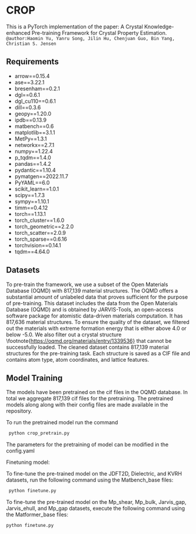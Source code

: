 # CROP
This is a PyTorch implementation of the paper: A Crystal Knowledge-enhanced Pre-training Framework for
Crystal Property Estimation.
`@author:Haomin Yu, Yanru Song, Jilin Hu, Chenjuan Guo, Bin Yang, Christian S. Jensen`

## Requirements
- arrow==0.15.4
- ase==3.22.1
- bresenham==0.2.1
- dgl==0.6.1
- dgl_cu110==0.6.1
- dill==0.3.6
- geopy==1.20.0
- ipdb==0.13.9
- matbench==0.6
- matplotlib==3.1.1
- MetPy==1.3.1
- networkx==2.7.1
- numpy==1.22.4
- p_tqdm==1.4.0
- pandas==1.4.2
- pydantic==1.10.4
- pymatgen==2022.11.7
- PyYAML==6.0
- scikit_learn==1.0.1
- scipy==1.7.3
- sympy==1.10.1
- timm==0.4.12
- torch==1.13.1
- torch_cluster==1.6.0
- torch_geometric==2.2.0
- torch_scatter==2.0.9
- torch_sparse==0.6.16
- torchvision==0.14.1
- tqdm==4.64.0

## Datasets
To pre-train the framework, we use a subset  of the Open   Materials Database (OQMD) with 817,139 material structures. 
The OQMD offers a substantial amount of unlabeled data that proves sufficient for the purpose of pre-training. This dataset includes the data from the Open   Materials Database (OQMD) and is obtained by JARVIS-Tools, an open-access software package for atomistic data-driven materials computation. It has 817,636 material structures. To ensure the quality of the dataset, we filtered out the materials with extreme formation energy that is either above 4.0 or below -5.0. We also filter out a crystal structure \footnote{https://oqmd.org/materials/entry/1339536}  that cannot be successfully loaded. The cleaned dataset contains 817,139 material structures for the pre-training task. Each structure is saved as a CIF file and contains atom type, atom coordinates, and lattice features.

## Model Training
The models have been pretrained on the cif files in the OQMD database. In total we aggregate 817,139  cif files for the pretraining. The pretrained models along along with their config files are made available in the repository. 

To run the pretrained model run the command
```python
 python crop_pretrain.py
```
The parameters for the pretraining of model can be modified in the config.yaml

Finetuning model:

To fine-tune the pre-trained model on the JDFT2D, Dielectric, and KVRH datasets, run the following command using the Matbench_base files:

```python
 python finetune.py
```
 
To fine-tune  the pre-trained model on the Mp_shear, Mp_bulk, Jarvis_gap, Jarvis_ehull, and Mp_gap datasets, execute the following command using the Matformer_base files:
 ```python
 python finetune.py
```
